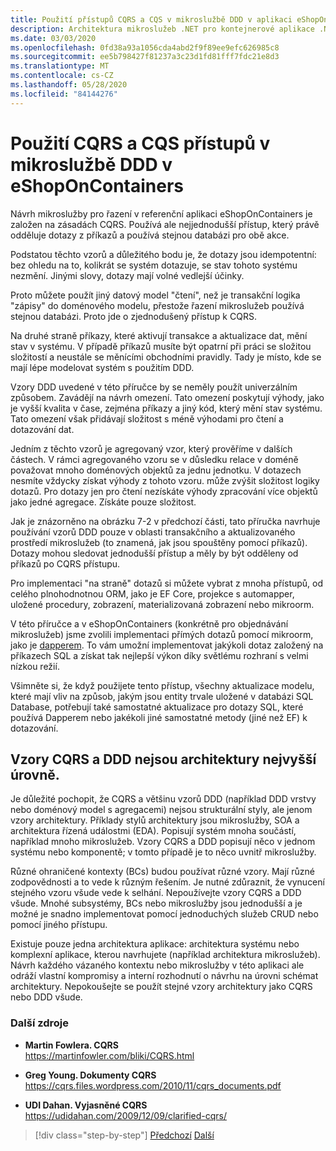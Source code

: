 ```yaml
---
title: Použití přístupů CQRS a CQS v mikroslužbě DDD v aplikaci eShopOnContainers
description: Architektura mikroslužeb .NET pro kontejnerové aplikace .NET | Pochopení způsobu implementace CQRS při řazení mikroslužeb v eShopOnContainers.
ms.date: 03/03/2020
ms.openlocfilehash: 0fd38a93a1056cda4abd2f9f89ee9efc626985c8
ms.sourcegitcommit: ee5b798427f81237a3c23d1fd81fff7fdc21e8d3
ms.translationtype: MT
ms.contentlocale: cs-CZ
ms.lasthandoff: 05/28/2020
ms.locfileid: "84144276"
---
```

# <a name="apply-cqrs-and-cqs-approaches-in-a-ddd-microservice-in-eshoponcontainers"></a>Použití CQRS a CQS přístupů v mikroslužbě DDD v eShopOnContainers

Návrh mikroslužby pro řazení v referenční aplikaci eShopOnContainers je založen na zásadách CQRS. Používá ale nejjednodušší přístup, který právě odděluje dotazy z příkazů a používá stejnou databázi pro obě akce.

Podstatou těchto vzorů a důležitého bodu je, že dotazy jsou idempotentní: bez ohledu na to, kolikrát se systém dotazuje, se stav tohoto systému nezmění. Jinými slovy, dotazy mají volné vedlejší účinky.

Proto můžete použít jiný datový model "čtení", než je transakční logika "zápisy" do doménového modelu, přestože řazení mikroslužeb používá stejnou databázi. Proto jde o zjednodušený přístup k CQRS.

Na druhé straně příkazy, které aktivují transakce a aktualizace dat, mění stav v systému. V případě příkazů musíte být opatrní při práci se složitou složitostí a neustále se měnícími obchodními pravidly. Tady je místo, kde se mají lépe modelovat systém s použitím DDD.

Vzory DDD uvedené v této příručce by se neměly použít univerzálním způsobem. Zavádějí na návrh omezení. Tato omezení poskytují výhody, jako je vyšší kvalita v čase, zejména příkazy a jiný kód, který mění stav systému. Tato omezení však přidávají složitost s méně výhodami pro čtení a dotazování dat.

Jedním z těchto vzorů je agregovaný vzor, který prověříme v dalších částech. V rámci agregovaného vzoru se v důsledku relace v doméně považovat mnoho doménových objektů za jednu jednotku. V dotazech nesmíte vždycky získat výhody z tohoto vzoru. může zvýšit složitost logiky dotazů. Pro dotazy jen pro čtení nezískáte výhody zpracování více objektů jako jedné agregace. Získáte pouze složitost.

Jak je znázorněno na obrázku 7-2 v předchozí části, tato příručka navrhuje používání vzorů DDD pouze v oblasti transakčního a aktualizovaného prostředí mikroslužeb (to znamená, jak jsou spouštěny pomocí příkazů). Dotazy mohou sledovat jednodušší přístup a měly by být odděleny od příkazů po CQRS přístupu.

Pro implementaci "na straně" dotazů si můžete vybrat z mnoha přístupů, od celého plnohodnotnou ORM, jako je EF Core, projekce s automapper, uložené procedury, zobrazení, materializovaná zobrazení nebo mikroorm.

V této příručce a v eShopOnContainers (konkrétně pro objednávání mikroslužeb) jsme zvolili implementaci přímých dotazů pomocí mikroorm, jako je [dapperem](https://github.com/StackExchange/dapper-dot-net). To vám umožní implementovat jakýkoli dotaz založený na příkazech SQL a získat tak nejlepší výkon díky světlému rozhraní s velmi nízkou režií.

Všimněte si, že když použijete tento přístup, všechny aktualizace modelu, které mají vliv na způsob, jakým jsou entity trvale uložené v databázi SQL Database, potřebují také samostatné aktualizace pro dotazy SQL, které používá Dapperem nebo jakékoli jiné samostatné metody (jiné než EF) k dotazování.

## <a name="cqrs-and-ddd-patterns-are-not-top-level-architectures"></a>Vzory CQRS a DDD nejsou architektury nejvyšší úrovně.

Je důležité pochopit, že CQRS a většinu vzorů DDD (například DDD vrstvy nebo doménový model s agregacemi) nejsou strukturální styly, ale jenom vzory architektury. Příklady stylů architektury jsou mikroslužby, SOA a architektura řízená událostmi (EDA). Popisují systém mnoha součástí, například mnoho mikroslužeb. Vzory CQRS a DDD popisují něco v jednom systému nebo komponentě; v tomto případě je to něco uvnitř mikroslužby.

Různé ohraničené kontexty (BCs) budou používat různé vzory. Mají různé zodpovědnosti a to vede k různým řešením. Je nutné zdůraznit, že vynucení stejného vzoru všude vede k selhání. Nepoužívejte vzory CQRS a DDD všude. Mnohé subsystémy, BCs nebo mikroslužby jsou jednodušší a je možné je snadno implementovat pomocí jednoduchých služeb CRUD nebo pomocí jiného přístupu.

Existuje pouze jedna architektura aplikace: architektura systému nebo komplexní aplikace, kterou navrhujete (například architektura mikroslužeb). Návrh každého vázaného kontextu nebo mikroslužby v této aplikaci ale odráží vlastní kompromisy a interní rozhodnutí o návrhu na úrovni schémat architektury. Nepokoušejte se použít stejné vzory architektury jako CQRS nebo DDD všude.

### <a name="additional-resources"></a>Další zdroje

- **Martin Fowlera. CQRS** \
  <https://martinfowler.com/bliki/CQRS.html>

- **Greg Young. Dokumenty CQRS** \
  <https://cqrs.files.wordpress.com/2010/11/cqrs_documents.pdf>

- **UDI Dahan. Vyjasněné CQRS** \
  <https://udidahan.com/2009/12/09/clarified-cqrs/>

>[!div class="step-by-step"]
>[Předchozí](apply-simplified-microservice-cqrs-ddd-patterns.md) 
> [Další](cqrs-microservice-reads.md)
